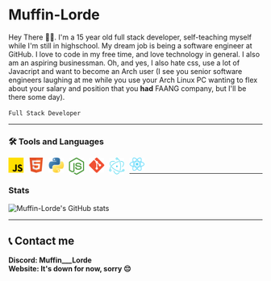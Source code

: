 # Muffin-Lorde

Hey There 👋🏽. I'm a 15 year old full stack developer, self-teaching myself while I'm still in highschool. My dream job is being a software engineer at GitHub. I love to code in my free time, and love technology in general. I also am an aspiring businessman. Oh, and yes, I also hate css, use a lot of Javacript and want to become an Arch user (I see you senior software engineers laughing at me while you use your Arch Linux PC wanting to flex about your salary and position that you **had** FAANG company, but I'll be there some day). </br>

``Full Stack Developer``

---

### 🛠️ Tools and Languages
<img align="left" alt="JavaScript" width="30px" style="padding-right:10px;" src="./icons/Javascript.png"/>
<img align="left" alt="HTML" width="30px" style="padding-right:10px;" src="./icons/HTML.png"/>
<img align="left" alt="Python" width="30px" style="padding-right:10px;" src="./icons/Python.png"/>
<img align="left" alt="Node" width="30px" style="padding-right:10px;" src="./icons/node(png).png"/>
<img align="left" alt="Git" width="30px" style="padding-right:10px;" src="./icons/git.png"/>
<img align="left" alt="Electron" width="30px" style="padding-right:10px;" src="./icons/electron logo.png"/>
<img align="left" alt="React" width="30px" style="padding-right:10px;" src="./icons/react.png"/> </br>

---
### Stats
![Muffin-Lorde's GitHub stats](https://github-readme-stats.vercel.app/api?username=Muffin-Lorde&show_icons=true&theme=gotham)

---

## 📞 Contact me
**Discord:    Muffin___Lorde** </br>
**Website:    It's down for now, sorry 😔**
